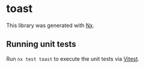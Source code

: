 # toast

This library was generated with [Nx](https://nx.dev).

## Running unit tests

Run `nx test toast` to execute the unit tests via [Vitest](https://vitest.dev/).
